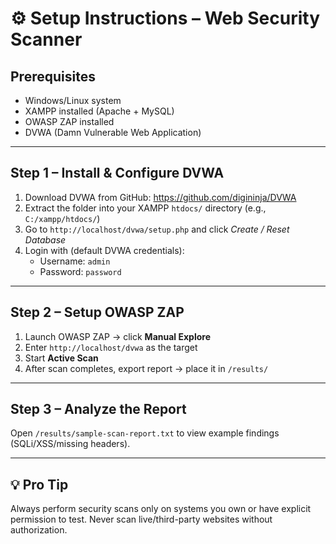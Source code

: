 # ⚙️ Setup Instructions – Web Security Scanner

## Prerequisites
- Windows/Linux system  
- XAMPP installed (Apache + MySQL)  
- OWASP ZAP installed  
- DVWA (Damn Vulnerable Web Application)

---

## Step 1 – Install & Configure DVWA
1. Download DVWA from GitHub: https://github.com/digininja/DVWA  
2. Extract the folder into your XAMPP `htdocs/` directory (e.g., `C:/xampp/htdocs/`)  
3. Go to `http://localhost/dvwa/setup.php` and click *Create / Reset Database*  
4. Login with (default DVWA credentials):
   - Username: `admin`
   - Password: `password`

---

## Step 2 – Setup OWASP ZAP
1. Launch OWASP ZAP → click **Manual Explore**  
2. Enter `http://localhost/dvwa` as the target  
3. Start **Active Scan**  
4. After scan completes, export report → place it in `/results/`

---

## Step 3 – Analyze the Report
Open `/results/sample-scan-report.txt` to view example findings (SQLi/XSS/missing headers).

---

## 💡 Pro Tip
Always perform security scans only on systems you own or have explicit permission to test. Never scan live/third-party websites without authorization.
